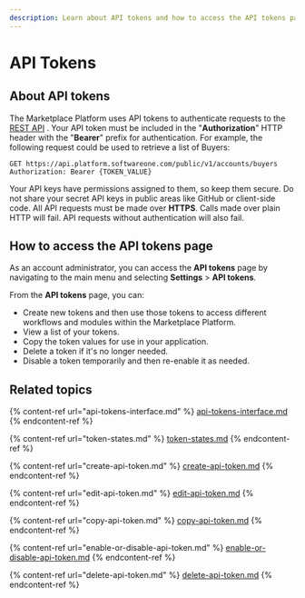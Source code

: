 ```yaml
---
description: Learn about API tokens and how to access the API tokens page.
---
```


# API Tokens

## About API tokens

The Marketplace Platform uses API tokens to authenticate requests to the [REST API](../../../developer-resources/rest-api/) .  Your API token must be included in the "**Authorization**" HTTP header with the "**Bearer**" prefix for authentication. For example, the following request could be used to retrieve a list of Buyers:

```http
GET https://api.platform.softwareone.com/public/v1/accounts/buyers
Authorization: Bearer {TOKEN_VALUE}
```

Your API keys have permissions assigned to them, so keep them secure. Do not share your secret API keys in public areas like GitHub or client-side code. All API requests must be made over **HTTPS**. Calls made over plain HTTP will fail. API requests without authentication will also fail.

## How to access the API tokens page

As an account administrator, you can access the **API tokens** page by navigating to the main menu and selecting **Settings** > **API tokens**.&#x20;

From the **API tokens** page, you can:

* Create new tokens and then use those tokens to access different workflows and modules within the Marketplace Platform.
* View a list of your tokens.&#x20;
* Copy the token values for use in your application.
* Delete a token if it's no longer needed.
* Disable a token temporarily and then re-enable it as needed.

## Related topics

{% content-ref url="api-tokens-interface.md" %}
[api-tokens-interface.md](api-tokens-interface.md)
{% endcontent-ref %}

{% content-ref url="token-states.md" %}
[token-states.md](token-states.md)
{% endcontent-ref %}

{% content-ref url="create-api-token.md" %}
[create-api-token.md](create-api-token.md)
{% endcontent-ref %}

{% content-ref url="edit-api-token.md" %}
[edit-api-token.md](edit-api-token.md)
{% endcontent-ref %}

{% content-ref url="copy-api-token.md" %}
[copy-api-token.md](copy-api-token.md)
{% endcontent-ref %}

{% content-ref url="enable-or-disable-api-token.md" %}
[enable-or-disable-api-token.md](enable-or-disable-api-token.md)
{% endcontent-ref %}

{% content-ref url="delete-api-token.md" %}
[delete-api-token.md](delete-api-token.md)
{% endcontent-ref %}

